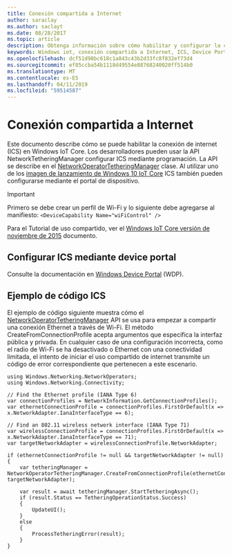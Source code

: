 ```yaml
---
title: Conexión compartida a Internet
author: saraclay
ms.author: saclayt
ms.date: 08/28/2017
ms.topic: article
description: Obtenga información sobre cómo habilitar y configurar la conexión a internet de uso compartido en Windows IoT Core.
keywords: Windows iot, conexión compartida a Internet, ICS, Device Portal
ms.openlocfilehash: dcf51d98bc618c1a843c43b2d33fc8f832ef73d4
ms.sourcegitcommit: ef85ccba54b1118d49554e88768240020ff514b0
ms.translationtype: MT
ms.contentlocale: es-ES
ms.lasthandoff: 04/11/2019
ms.locfileid: "59514587"
---
```

# <a name="internet-connection-sharing"></a>Conexión compartida a Internet

Este documento describe cómo se puede habilitar la conexión de internet (ICS) en Windows IoT Core. Los desarrolladores pueden usar la API NetworkTetheringManager configurar ICS mediante programación. La API se describe en el [NetworkOperatorTetheringManager](https://msdn.microsoft.com/library/windows/apps/windows.networking.networkoperators.networkoperatortetheringmanager.aspx) clase.
Al utilizar uno de los [imagen de lanzamiento de Windows 10 IoT Core](https://developer.microsoft.com/en-us/windows/iot/downloads) ICS también pueden configurarse mediante el portal de dispositivo.

> [!IMPORTANT]
> Primero se debe crear un perfil de Wi-Fi y lo siguiente debe agregarse al manifiesto:
`<DeviceCapability Name="wiFiControl" />`

Para el Tutorial de uso compartido, ver el [Windows IoT Core versión de noviembre de 2015](InternetConnectionSharingNov2015.md) documento.

## <a name="configuring-ics-using-the-device-portal"></a>Configurar ICS mediante device portal
Consulte la documentación en [Windows Device Portal](../manage-your-device/deviceportal.md) (WDP).

## <a name="ics-code-sample"></a>Ejemplo de código ICS
El ejemplo de código siguiente muestra cómo el [NetworkOperatorTetheringManager](https://msdn.microsoft.com/library/windows/apps/windows.networking.networkoperators.networkoperatortetheringmanager.aspx) API se usa para empezar a compartir una conexión Ethernet a través de Wi-Fi. El método CreateFromConnectionProfile acepta argumentos que especifica la interfaz pública y privada. En cualquier caso de una configuración incorrecta, como el radio de Wi-Fi se ha desactivado o Ethernet con una conectividad limitada, el intento de iniciar el uso compartido de internet transmite un código de error correspondiente que pertenecen a este escenario.

```
using Windows.Networking.NetworkOperators;
using Windows.Networking.Connectivity; 
 
// Find the Ethernet profile (IANA Type 6)
var connectionProfiles = NetworkInformation.GetConnectionProfiles(); 
var ethernetConnectionProfile = connectionProfiles.FirstOrDefault(x => x.NetworkAdapter.IanaInterfaceType == 6); 

// Find an 802.11 wireless network interface (IANA Type 71)
var wirelessConnectionProfile = connectionProfiles.FirstOrDefault(x => x.NetworkAdapter.IanaInterfaceType == 71);
var targetNetworkAdapter = wirelessConnectionProfile.NetworkAdapter;

if (ethernetConnectionProfile != null && targetNetworkAdapter != null)
{
    var tetheringManager = NetworkOperatorTetheringManager.CreateFromConnectionProfile(ethernetConnectionProfile, targetNetworkAdapter); 

    var result = await tetheringManager.StartTetheringAsync(); 
    if (result.Status == TetheringOperationStatus.Success)
    {
        UpdateUI();
    }
    else
    {
        ProcessTetheringError(result);
    }
}
```
